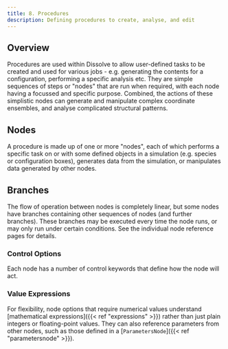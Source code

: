 ```yaml
---
title: 8. Procedures
description: Defining procedures to create, analyse, and edit
---
```


## Overview

Procedures are used within Dissolve to allow user-defined tasks to be created and used for various jobs - e.g. generating the contents for a configuration, performing a specific analysis etc. They are simple sequences of steps or "nodes" that are run when required, with each node having a focussed and specific purpose. Combined, the actions of these simplistic nodes can generate and manipulate complex coordinate ensembles, and analyse complicated structural patterns.

## Nodes

A procedure is made up of one or more "nodes", each of which performs a specific task on or with some defined objects in a simulation (e.g. species or configuration boxes), generates data from the simulation, or manipulates data generated by other nodes.

## Branches

The flow of operation between nodes is completely linear, but some nodes have branches containing other sequences of nodes (and further branches). These branches may be executed every time the node runs, or may only run under certain conditions. See the individual node reference pages for details.

### Control Options

Each node has a number of control keywords that define how the node will act.

### Value Expressions

For flexibility, node options that require numerical values understand [mathematical expressions]({{< ref "expressions" >}}) rather than just plain integers or floating-point values. They can also reference parameters from other nodes, such as those defined in a [`ParametersNode`]({{< ref "parametersnode" >}}).
